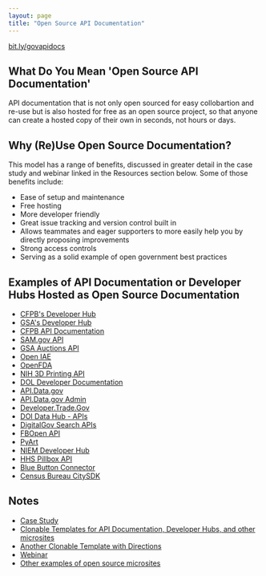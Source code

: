 ```yaml
---
layout: page
title: "Open Source API Documentation"
---
```

[bit.ly/govapidocs](https://bit.ly/govapidocs)


## What Do You Mean 'Open Source API Documentation'

API documentation that is not only open sourced for easy collobartion and re-use but is also hosted for free as an open source project, so that anyone can create a hosted copy of their own in seconds, not hours or days.   

## Why (Re)Use Open Source Documentation?  

This model has a range of benefits, discussed in greater detail in the case study and webinar linked in the Resources section below.  Some of those benefits include: 

* Ease of setup and maintenance 
* Free hosting 
* More developer friendly 
* Great issue tracking and version control built in
* Allows teammates and eager supporters to more easily help you by directly proposing improvements
* Strong access controls
* Serving as a solid example of open government best practices

## Examples of API Documentation or Developer Hubs Hosted as Open Source Documentation
* [CFPB's Developer Hub](http://cfpb.github.io)
* [GSA's Developer Hub](http://open.gsa.gov)
* [CFPB API Documentation](http://cfpb.github.io/api/hmda/)
* [SAM.gov API](http://gsa.github.io/sam_api/sam/)
* [GSA Auctions API](http://gsa.github.io/auctions_api/)
* [Open IAE](http://gsa.github.io/openIAE/)
* [OpenFDA](http://open.fda.gov)
* [NIH 3D Printing API](http://niaid.github.io/3dpx_api/)
* [DOL Developer Documentation](http://usdepartmentoflabor.github.io/DOLAPI/)
* [API.Data.gov](http://API.Data.gov)
* [API.Data.gov Admin](http://nrel.github.io/api-umbrella/docs/admin-api/)
* [Developer.Trade.Gov](http://Developer.Trade.Gov)
* [DOI Data Hub - APIs](http://usinterior.github.io/doi-data-hub/pages/developers.html)
* [DigitalGov Search APIs](http://search.digitalgov.gov/developer/)
* [FBOpen API](http://18f.github.io/fbopen/apidocs)
* [PyArt](http://arm-doe.github.io/pyart/)
* [NIEM Developer Hub](http://niem.github.io/developer-network/)
* [HHS Pillbox API](https://hhs.github.io/pillbox/)
* [Blue Button Connector](http://bluebuttonconnector.healthit.gov/developers/)
* [Census Bureau CitySDK](http://uscensusbureau.github.io/citysdk/)

## Notes 
* [Case Study](http://18f.github.io/open-source-program/pages/case_study/CFPB_open_source_documentation/) 
* [Clonable Templates for API Documentation, Developer Hubs, and other microsites](http://usg-website-templates.github.io/)
* [Another Clonable Template with Directions](http://18f.github.io/guides-template/)
* [Webinar](http://youtu.be/ZRhRU5y0jEk?t=36m33s)
* [Other examples of open source microsites](http://gsa.github.io/Open-Data-Collaboration-Sandbox/website_examples/)
